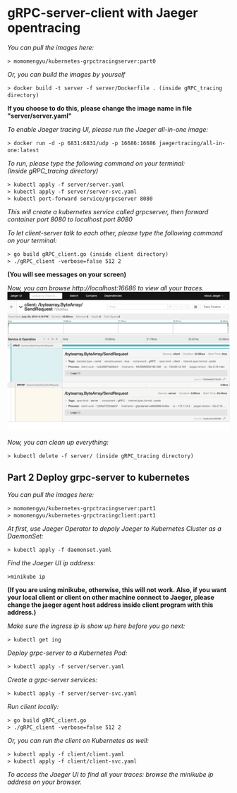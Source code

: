 # gRPC-server-client with Jaeger opentracing

*You can pull the images here:*
```
> momomengyu/kubernetes-grpctracingserver:part0
```
*Or, you can build the images by yourself*
```
> docker build -t server -f server/Dockerfile . (inside gRPC_tracing directory)
```
**If you choose to do this, please change the image name in file "server/server.yaml"**

*To enable Jaeger tracing UI, please run the Jaeger all-in-one image:*
```
> docker run -d -p 6831:6831/udp -p 16686:16686 jaegertracing/all-in-one:latest
```

*To run, please type the following command on your terminal:*\
*(Inside gRPC_tracing directory)*
```
> kubectl apply -f server/server.yaml
> kubectl apply -f server/server-svc.yaml
> kubectl port-forward service/grpcserver 8080
```
*This will create a kubernetes service called grpcserver, then forward container port 8080 to localhost port 8080*

*To let client-server talk to each other, please type the following command on your terminal:*
```
> go build gRPC_client.go (inside client directory)
> ./gRPC_client -verbose=false 512 2
```
**(You will see messages on your screen)**

*Now, you can browse http://localhost:16686 to view all your traces.*
![jaegerui](https://github.com/myMOMO94/intern_Teradata/blob/master/gRPC_tracing/jaegerUI.png)

*Now, you can clean up everything:*
```
> kubectl delete -f server/ (inside gRPC_tracing directory)
```

## Part 2 Deploy grpc-server to kubernetes

*You can pull the images here:*
```
> momomengyu/kubernetes-grpctracingserver:part1
> momomengyu/kubernetes-grpctracingclient:part1
```

*At first, use Jaeger Operator to depoly Jaeger to Kubernetes Cluster as a DaemonSet:*
```
> kubectl apply -f daemonset.yaml
```

*Find the Jaeger UI ip address:*
```
>minikube ip
```
**(If you are using minikube, otherwise, this will not work. Also, if you want your local client or client on other machine connect to Jaeger, please change the jaeger agent host address inside client program with this address.)**

*Make sure the ingress ip is show up here before you go next:*
```
> kubectl get ing
```

*Deploy grpc-server to a Kubernetes Pod:*
```
> kubectl apply -f server/server.yaml
```
*Create a grpc-server services:*
```
> kubectl apply -f server/server-svc.yaml
```

*Run client locally:*
```
> go build gRPC_client.go
> ./gRPC_client -verbose=false 512 2
```
*Or, you can run the client on Kubernetes as well:*
```
> kubectl apply -f client/client.yaml
> kubectl apply -f client/client-svc.yaml
```

*To access the Jaeger UI to find all your traces: browse the minikube ip address on your browser.*
